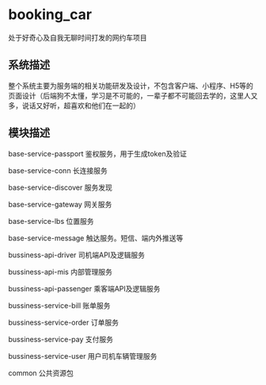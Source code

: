 # booking_car
处于好奇心及自我无聊时间打发的网约车项目

## 系统描述 
整个系统主要为服务端的相关功能研发及设计，不包含客户端、小程序、H5等的页面设计（后端狗不太懂，学习是不可能的，一辈子都不可能回去学的，这里人又多，说话又好听，超喜欢和他们在一起的）

## 模块描述

base-service-passport 鉴权服务，用于生成token及验证

base-service-conn 长连接服务

base-service-discover 服务发现

base-service-gateway 网关服务

base-service-lbs 位置服务

base-service-message 触达服务。短信、端内外推送等

bussiness-api-driver 司机端API及逻辑服务

bussiness-api-mis 内部管理服务

bussiness-api-passenger 乘客端API及逻辑服务

bussiness-service-bill 账单服务

bussiness-service-order 订单服务

bussiness-service-pay 支付服务

bussiness-service-user 用户司机车辆管理服务

common 公共资源包
